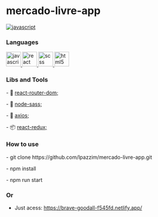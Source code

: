 # mercado-livre-app

<div  align="left">
<p align="left">
  <a
    href="https://brave-goodall-f545fd.netlify.app/"
    target="_blank"
  >
    <img
      src="https://http2.mlstatic.com/frontend-assets/ui-navigation/5.10.3/mercadolibre/logo-pt__large_plus.png"
      alt="javascript"
    />
  </a>
</p>
</div>

### Languages
<p align="left">
  <a
    href="https://developer.mozilla.org/en-US/docs/Web/JavaScript"
    target="_blank"
  >
    <img
      src="https://devicons.github.io/devicon/devicon.git/icons/javascript/javascript-original.svg"
      alt="javascript"
      width="40"
      height="40"
    />
  </a>
  <a href="https://reactjs.org/" target="_blank">
    <img
      src="https://devicons.github.io/devicon/devicon.git/icons/react/react-original-wordmark.svg"
      alt="react"
      width="40"
      height="40"
    />
  </a>
  <a href="https://sass-lang.com/documentation/syntax" target="_blank">
    <img
      src="https://devicons.github.io/devicon/devicon.git/icons/sass/sass-original.svg"
      alt="scss"
      width="40"
      height="40"
    />
  </a>
<a href="https://developer.mozilla.org/pt-BR/docs/Web/HTML/HTML5" target="_blank">
    <img
      src="https://devicons.github.io/devicon/devicon.git/icons/html5/html5-plain-wordmark.svg"
      alt="html5"
      width="40"
      height="40"
    />
  </a>
</p>

### Libs and Tools
<p>
- 🚩 
<a
    href="https://reactrouter.com/web/guides/quick-start"
    target="_blank"
  > react-router-dom; </a>

</p>

<p>
- 💇
<a
    href="https://www.npmjs.com/package/node-sass"
    target="_blank"
  > node-sass; </a>
</p>

<p>
 - 🔌
<a
    href="https://github.com/axios/axios"
    target="_blank"
  > axios; </a>
</p>


<p>
 - 📦
<a
    href="https://react-redux.js.org/"
    target="_blank"
  > react-redux; </a>
</p>



### How to use
<p> - git clone https://github.com/lpazzim/mercado-livre-app.git</p>
<p> - npm install </p>
<p> - npm run start </p>

### Or
- Just acess: https://brave-goodall-f545fd.netlify.app/
